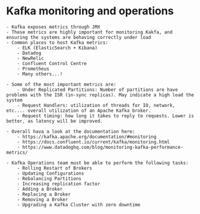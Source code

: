 # Kafka monitoring and operations

	- Kafka exposes metrics through JMX
	- These metrics are highly important for monitoring Kakfa, and ensuring the systems are behaving correctly under load
	- Common places to host Kafka metrics:
		- ELK (ElasticSearch + Kibana)
		- Datadog
		- NewRelic
		- Confluent Control Centre
		- Prometheus
		- Many others...!

	- Some of the most important metrics are:
		- Under Replicated Partitions: Number of partitions are have problems with the ISR (in-sync replicas). May indicate a high load the system
		- Request Handlers: utilization of threads for IO, network, etc.... overall utilization of an Apache Kafka broker.
		- Request timing: how long it takes to reply to requests. Lower is better, as latency will be improved.

	- Overall hava a look at the documentation here:
		- https://kafka.apache.org/documentation/#monitoring
		- https://docs.confluent.io/current/kafka/monitoring.html
		- https://www.datadoghq.com/blog/monitoring-kafka-performance-metrics/

	- Kafka Operations team must be able to perform the following tasks:
		- Rolling Restart of Brokers
		- Updating Configurations
		- Rebalancing Partitions
		- Increasing replication factor
		- Adding a Broker
		- Replacing a Broker
		- Removing a Broker
		- Upgrading a Kafka Cluster with zero downtime